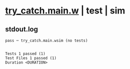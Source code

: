 # [try_catch.main.w](../../../../../examples/tests/valid/try_catch.main.w) | test | sim

## stdout.log
```log
pass ─ try_catch.main.wsim (no tests)
 
 
Tests 1 passed (1)
Test Files 1 passed (1)
Duration <DURATION>
```

